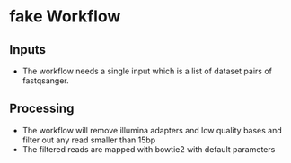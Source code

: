 # fake Workflow

## Inputs
- The workflow needs a single input which is a list of dataset pairs of fastqsanger.

## Processing
- The workflow will remove illumina adapters and low quality bases and filter out any read smaller than 15bp
- The filtered reads are mapped with bowtie2 with default parameters
